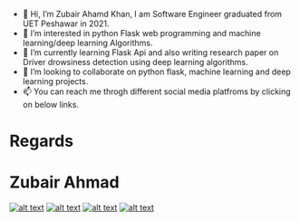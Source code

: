 - 👋 Hi, I’m Zubair Ahamd Khan, I am Software Engineer graduated from UET Peshawar in 2021.
- 👀 I’m interested in python Flask web programming and machine learning/deep learning Algorithms.
- 🌱 I’m currently learning Flask Api and also writing research paper on Driver drowsiness detection using deep learning algorithms.
- 💞️ I’m looking to collaborate on python flask, machine learning and deep learning projects.
- 📫 You can reach me throgh different social media platfroms by clicking on below links. 
# Regards 
# Zubair Ahmad


[![alt text][1.1]][1]
[![alt text][2.1]][2]
[![alt text][3.1]][3]
[![alt text][4.1]][4]

[1.1]: http://i.imgur.com/tXSoThF.png (twitter icon with padding)
[2.1]: http://i.imgur.com/P3YfQoD.png (facebook icon with padding)
[3.1]: http://i.imgur.com/0o48UoR.png (github icon with padding)
[4.1]: http://i.imgur.com/yCsTjba.png (google plus icon with padding)


[1]: http://www.twitter.com/zubairwazir777
[2]: http://www.facebook.com/EngrZubairWazir
[3]: http://www.github.com/zubairwazir
[4]: https://plus.google.com/+zubairwazir777
